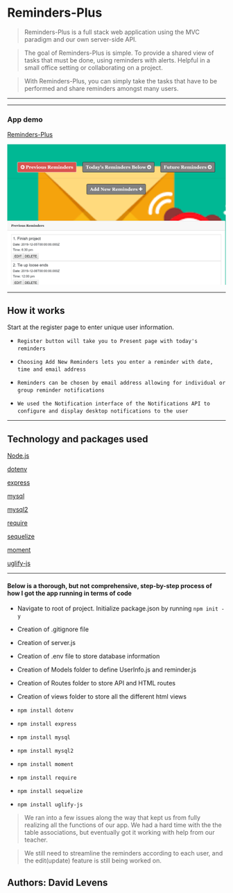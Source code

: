 <h1>Reminders-Plus</h1>

>Reminders-Plus is a full stack web application using the MVC paradigm and our own server-side API.

>The goal of Reminders-Plus is simple.
To provide a shared view of tasks that must be done, using reminders with alerts. Helpful in a small office setting or collaborating on a project.


>With Reminders-Plus, you can simply take the tasks that have to be performed and share reminders amongst many users.



<hr>




<hr>



<h3> App demo </h3>

[Reminders-Plus](https://reminders-dave.herokuapp.com/)

![alt text](./public/img/reminders-plus2.png "Reminders-Plus App")


<hr>

<h2> How it works </h2>
Start at the register page to enter unique user information.

- ```Register button will take you to Present page with today's reminders``` 

- ```Choosing Add New Reminders lets you enter a reminder with date, time and email address```
  
- ```Reminders can be chosen by email address allowing for individual or group reminder notifications```
  
- ```We used the Notification interface of the Notifications API to configure and display desktop notifications to the user```

<hr>

<h2>Technology and packages used</h2>

[Node.js](https://nodejs.org/en/)

[dotenv](https://www.npmjs.com/package/dotenv)

[express](https://www.npmjs.com/package/express)

[mysql](https://www.npmjs.com/package/mysql)

[mysql2](https://www.npmjs.com/package/mysql2)

[require](https://www.npmjs.com/package/require)

[sequelize](https://www.npmjs.com/package/sequelize)

[moment](https://www.npmjs.com/package/moment)

[uglify-js](https://www.npmjs.com/package/uglify-js)


<hr></hr>

<h4>Below is a thorough, but not comprehensive, step-by-step process of how I got the app running in terms of code</h4>

- Navigate to root of project. Initialize package.json by running ```npm init -y```

- Creation of .gitignore file

- Creation of server.js

- Creation of .env file to store database information

- Creation of Models folder to define UserInfo.js and reminder.js 

- Creation of Routes folder to store API and HTML routes

- Creation of views folder to store all the different html views


- ```npm install dotenv```

- ```npm install express```

- ```npm install mysql```

- ```npm install mysql2```

- ```npm install moment```

- ```npm install require```

- ```npm install sequelize``` 

- ```npm install uglify-js``` 

>We ran into a few issues along the way that kept us from fully realizing all the functions of our app. We had a hard time with the the table associations, but eventually got it working with help from our teacher. 

>We still need to streamline the reminders according to each user, and the edit(update) feature is still being worked on.


<h2>Authors:  David Levens</h2>